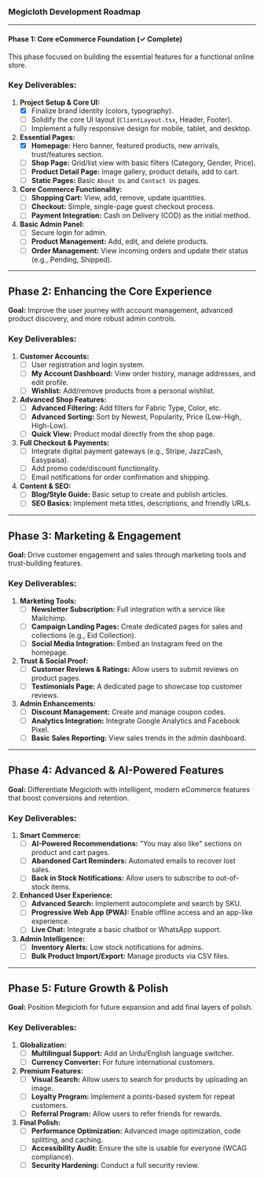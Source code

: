 ### **Megicloth Development Roadmap**

---

#### **Phase 1: Core eCommerce Foundation (✓ Complete)**

This phase focused on building the essential features for a functional online store.

### Key Deliverables:
1.  **Project Setup & Core UI:**
    *   [x] Finalize brand identity (colors, typography).
    *   [ ] Solidify the core UI layout (`ClientLayout.tsx`, Header, Footer).
    *   [ ] Implement a fully responsive design for mobile, tablet, and desktop.

2.  **Essential Pages:**
    *   [x] **Homepage:** Hero banner, featured products, new arrivals, trust/features section.
    *   [ ] **Shop Page:** Grid/list view with basic filters (Category, Gender, Price).
    *   [ ] **Product Detail Page:** Image gallery, product details, add to cart.
    *   [ ] **Static Pages:** Basic `About Us` and `Contact Us` pages.

3.  **Core Commerce Functionality:**
    *   [ ] **Shopping Cart:** View, add, remove, update quantities.
    *   [ ] **Checkout:** Simple, single-page guest checkout process.
    *   [ ] **Payment Integration:** Cash on Delivery (COD) as the initial method.

4.  **Basic Admin Panel:**
    *   [ ] Secure login for admin.
    *   [ ] **Product Management:** Add, edit, and delete products.
    *   [ ] **Order Management:** View incoming orders and update their status (e.g., Pending, Shipped).

---

## Phase 2: Enhancing the Core Experience

**Goal:** Improve the user journey with account management, advanced product discovery, and more robust admin controls.

### Key Deliverables:
1.  **Customer Accounts:**
    *   [ ] User registration and login system.
    *   [ ] **My Account Dashboard:** View order history, manage addresses, and edit profile.
    *   [ ] **Wishlist:** Add/remove products from a personal wishlist.

2.  **Advanced Shop Features:**
    *   [ ] **Advanced Filtering:** Add filters for Fabric Type, Color, etc.
    *   [ ] **Advanced Sorting:** Sort by Newest, Popularity, Price (Low-High, High-Low).
    *   [ ] **Quick View:** Product modal directly from the shop page.

3.  **Full Checkout & Payments:**
    *   [ ] Integrate digital payment gateways (e.g., Stripe, JazzCash, Easypaisa).
    *   [ ] Add promo code/discount functionality.
    *   [ ] Email notifications for order confirmation and shipping.

4.  **Content & SEO:**
    *   [ ] **Blog/Style Guide:** Basic setup to create and publish articles.
    *   [ ] **SEO Basics:** Implement meta titles, descriptions, and friendly URLs.

---

## Phase 3: Marketing & Engagement

**Goal:** Drive customer engagement and sales through marketing tools and trust-building features.

### Key Deliverables:
1.  **Marketing Tools:**
    *   [ ] **Newsletter Subscription:** Full integration with a service like Mailchimp.
    *   [ ] **Campaign Landing Pages:** Create dedicated pages for sales and collections (e.g., Eid Collection).
    *   [ ] **Social Media Integration:** Embed an Instagram feed on the homepage.

2.  **Trust & Social Proof:**
    *   [ ] **Customer Reviews & Ratings:** Allow users to submit reviews on product pages.
    *   [ ] **Testimonials Page:** A dedicated page to showcase top customer reviews.

3.  **Admin Enhancements:**
    *   [ ] **Discount Management:** Create and manage coupon codes.
    *   [ ] **Analytics Integration:** Integrate Google Analytics and Facebook Pixel.
    *   [ ] **Basic Sales Reporting:** View sales trends in the admin dashboard.

---

## Phase 4: Advanced & AI-Powered Features

**Goal:** Differentiate Megicloth with intelligent, modern eCommerce features that boost conversions and retention.

### Key Deliverables:
1.  **Smart Commerce:**
    *   [ ] **AI-Powered Recommendations:** "You may also like" sections on product and cart pages.
    *   [ ] **Abandoned Cart Reminders:** Automated emails to recover lost sales.
    *   [ ] **Back in Stock Notifications:** Allow users to subscribe to out-of-stock items.

2.  **Enhanced User Experience:**
    *   [ ] **Advanced Search:** Implement autocomplete and search by SKU.
    *   [ ] **Progressive Web App (PWA):** Enable offline access and an app-like experience.
    *   [ ] **Live Chat:** Integrate a basic chatbot or WhatsApp support.

3.  **Admin Intelligence:**
    *   [ ] **Inventory Alerts:** Low stock notifications for admins.
    *   [ ] **Bulk Product Import/Export:** Manage products via CSV files.

---

## Phase 5: Future Growth & Polish

**Goal:** Position Megicloth for future expansion and add final layers of polish.

### Key Deliverables:
1.  **Globalization:**
    *   [ ] **Multilingual Support:** Add an Urdu/English language switcher.
    *   [ ] **Currency Converter:** For future international customers.

2.  **Premium Features:**
    *   [ ] **Visual Search:** Allow users to search for products by uploading an image.
    *   [ ] **Loyalty Program:** Implement a points-based system for repeat customers.
    *   [ ] **Referral Program:** Allow users to refer friends for rewards.

3.  **Final Polish:**
    *   [ ] **Performance Optimization:** Advanced image optimization, code splitting, and caching.
    *   [ ] **Accessibility Audit:** Ensure the site is usable for everyone (WCAG compliance).
    *   [ ] **Security Hardening:** Conduct a full security review.
